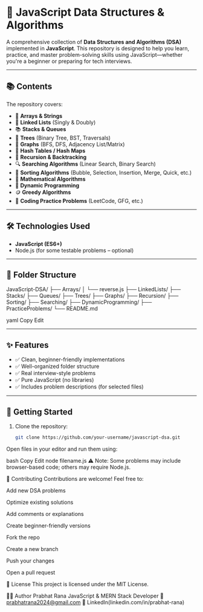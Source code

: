 # 📘 JavaScript Data Structures & Algorithms

A comprehensive collection of **Data Structures and Algorithms (DSA)** implemented in **JavaScript**. This repository is designed to help you learn, practice, and master problem-solving skills using JavaScript—whether you're a beginner or preparing for tech interviews.

---

## 📚 Contents

The repository covers:

- 🧮 **Arrays & Strings**
- 🔗 **Linked Lists** (Singly & Doubly)
- 📚 **Stacks & Queues**
- 🌲 **Trees** (Binary Tree, BST, Traversals)
- 🔗 **Graphs** (BFS, DFS, Adjacency List/Matrix)
- 🧠 **Hash Tables / Hash Maps**
- 🔁 **Recursion & Backtracking**
- 🔍 **Searching Algorithms** (Linear Search, Binary Search)
- 🧹 **Sorting Algorithms** (Bubble, Selection, Insertion, Merge, Quick, etc.)
- 🧮 **Mathematical Algorithms**
- 🧩 **Dynamic Programming**
- 🪙 **Greedy Algorithms**
- 🧪 **Coding Practice Problems** (LeetCode, GFG, etc.)

---

## 🛠️ Technologies Used

- **JavaScript (ES6+)**
- Node.js (for some testable problems – optional)

---

## 📁 Folder Structure

JavaScript-DSA/
├── Arrays/
│ └── reverse.js
├── LinkedLists/
├── Stacks/
├── Queues/
├── Trees/
├── Graphs/
├── Recursion/
├── Sorting/
├── Searching/
├── DynamicProgramming/
├── PracticeProblems/
└── README.md

yaml
Copy
Edit

---

## ✨ Features

- ✅ Clean, beginner-friendly implementations
- ✅ Well-organized folder structure
- ✅ Real interview-style problems
- ✅ Pure JavaScript (no libraries)
- ✅ Includes problem descriptions (for selected files)

---

## 🚀 Getting Started

1. Clone the repository:
   ```bash
   git clone https://github.com/your-username/javascript-dsa.git
Open files in your editor and run them using:

bash
Copy
Edit
node filename.js
⚠️ Note: Some problems may include browser-based code; others may require Node.js.

🤝 Contributing
Contributions are welcome! Feel free to:

Add new DSA problems

Optimize existing solutions

Add comments or explanations

Create beginner-friendly versions

Fork the repo

Create a new branch

Push your changes

Open a pull request

📌 License
This project is licensed under the MIT License.

🙋‍♂️ Author
Prabhat Rana
JavaScript & MERN Stack Developer
📧 prabhatrana2024@gmail.com
🔗 LinkedIn(linkedin.com/in/prabhat-rana)
